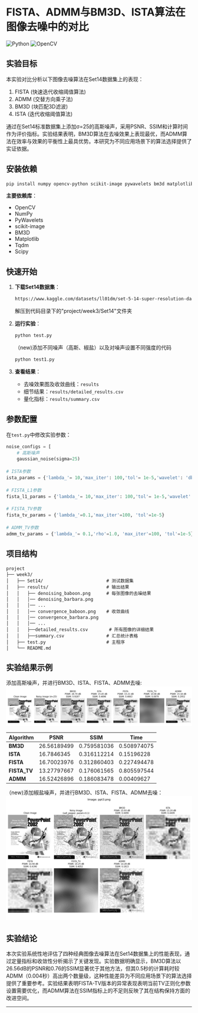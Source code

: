 # **FISTA、ADMM与BM3D、ISTA算法在图像去噪中的对比**

![Python](https://img.shields.io/badge/Python-3.9%2B-blue)
![OpenCV](https://img.shields.io/badge/OpenCV-4.12%2B-green)

## 实验目标
本实验对比分析以下图像去噪算法在Set14数据集上的表现：
1. FISTA (快速迭代收缩阈值算法)
2. ADMM (交替方向乘子法) 
3. BM3D (块匹配3D滤波)
4. ISTA (迭代收缩阈值算法)

通过在Set14标准数据集上添加σ=25的高斯噪声，采用PSNR、SSIM和计算时间作为评价指标。实验结果表明，BM3D算法在去噪效果上表现最优，而ADMM算法在效率与效果的平衡性上最具优势。本研究为不同应用场景下的算法选择提供了实证依据。

##  安装依赖
```bash
pip install numpy opencv-python scikit-image pywavelets bm3d matplotlib tqdm scipy
```
**主要依赖库**：
- OpenCV
- NumPy
- PyWavelets
- scikit-image
- BM3D
- Matplotlib
- Tqdm
- Scipy

##  快速开始
1. **下载Set14数据集**：
   ```bash
   https://www.kaggle.com/datasets/ll01dm/set-5-14-super-resolution-dataset
   ```
   解压到代码目录下的"project/week3/Set14"文件夹

2. **运行实验**：
   ```python
   python test.py
   ```
   （new)添加不同噪声（高斯、椒盐）以及对噪声设置不同强度的代码
   ```python
   python test1.py
   ```

4. **查看结果**：
   - 去噪效果图及收敛曲线：`results`
   - 细节结果：`results/detailed_results.csv`
   - 量化指标：`results/summary.csv`


##  参数配置
在`test.py`中修改实验参数：
```python
noise_configs = [
    # 高斯噪声
    gaussian_noise(sigma=25)

# ISTA参数
ista_params = {'lambda_'= 10,'max_iter': 100,'tol'= 1e-5,'wavelet': 'db4','level' = 3}

# FISTA_L1参数
fista_l1_params = {'lambda_'= 10,'max_iter': 100,'tol'= 1e-5,'wavelet': 'db4','level' = 3}

# FISTA_TV参数
fista_tv_params = {'lambda_'=0.1,'max_iter'=100, 'tol'=1e-5}

# ADMM_TV参数
admm_tv_params = {'lambda_'= 0.1,'rho'=1.0, 'max_iter'=100, 'tol'=1e-5}
```

##  项目结构
```
project
├── week3/
│   ├── Set14/                        # 测试数据集
│   ├── results/                      # 输出结果
│   │   ├── denoising_baboon.png      # 每张图像的去噪结果
│   │   │── denoising_barbara.png             
│   │   │── ...
│   │   │── convergence_baboon.png    # 收敛曲线
│   │   │── convergence_barbara.png
│   │   │── ...
│   │   ├──detailed_results.csv        # 所有图像的详细结果
│   │   ├──summary.csv                # 汇总统计表格         
│   ├── test.py                       # 主程序   
│   └── README.md                 
```

##  实验结果示例
添加高斯噪声，并进行BM3D、ISTA、FISTA、ADMM去噪:
![添加高斯噪声，并进行BM3D、ISTA、FISTA、ADMM去噪](https://github.com/Zxq-hub1/Research-Training/blob/main/week3/ppt3/denoising.png?raw=true)

| Algorithm    | PSNR | SSIM | Time        |
|---------------|-----------|-----------|-------------|
| **BM3D**    | 26.56189499      | 0.759581036      | 0.508974075 |
| **ISTA**    | 16.7846345     | 0.316112214     | 0.15196228  |
| **FISTA**    | 16.70023976     | 0.312860403   | 0.227494478 |
| **FISTA_TV** | 13.27797667     | 0.176061565    | 0.805597544      |
| **ADMM** |16.52426896      | 0.186083478     | 0.00409627      |

（new)添加椒盐噪声，并进行BM3D、ISTA、FISTA、ADMM去噪：
![jiaoyan](https://github.com/Zxq-hub1/Research-Training/blob/main/week3/ppt3/denoising_ppt3.png?raw=true)


##  实验结论

本次实验系统性地评估了四种经典图像去噪算法在Set14数据集上的性能表现，通过定量指标和收敛性分析揭示了关键发现。实验数据明确显示，BM3D算法以26.56dB的PSNR和0.76的SSIM显著优于其他方法，但其0.5秒的计算耗时较ADMM（0.004秒）高出两个数量级，这种性能差异为不同应用场景下的算法选择提供了重要参考。实验结果表明FISTA-TV版本的异常表现表明当前TV正则化参数设置需要优化，而ADMM算法在SSIM指标上的不足则反映了其在结构保持方面的改进空间。

---
